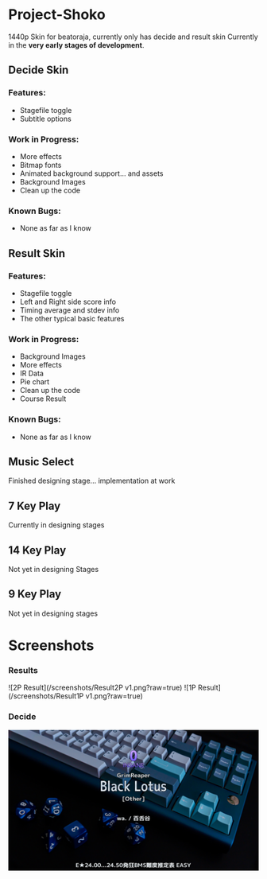 # Project-Shoko
1440p Skin for beatoraja, currently only has decide and result skin
Currently in the **very early stages of development**.

## Decide Skin
### Features:
* Stagefile toggle
* Subtitle options

### Work in Progress:
* More effects
* Bitmap fonts
* Animated background support... and assets
* Background Images
* Clean up the code

### Known Bugs:
* None as far as I know

## Result Skin
### Features:
* Stagefile toggle
* Left and Right side score info
* Timing average and stdev info
* The other typical basic features

### Work in Progress:
* Background Images
* More effects
* IR Data
* Pie chart
* Clean up the code
* Course Result

### Known Bugs:
* None as far as I know

## Music Select 
Finished designing stage... implementation at work

## 7 Key Play
Currently in designing stages

## 14 Key Play
Not yet in designing Stages

## 9 Key Play
Not yet in designing stages

# Screenshots
### Results
![2P Result](/screenshots/Result2P v1.png?raw=true)
![1P Result](/screenshots/Result1P v1.png?raw=true)
### Decide
![Decide](/screenshots/Decide.png?raw=true)
